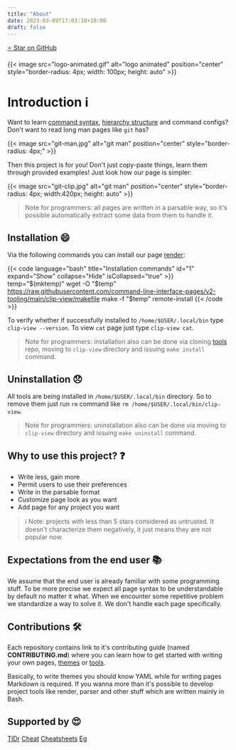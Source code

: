 ```yaml
---
title: "About"
date: 2023-03-09T17:03:18+10:00
draft: false
---
```


[:star: Star on GitHub](https://github.com/command-line-interface-pages/cli-pages)

{{< image src="logo-animated.gif" alt="logo animated" position="center"
    style="border-radius: 4px; width: 100px; height: auto" >}}

# Introduction :information_source:

Want to learn [command syntax][cli-pages],
[hierarchy structure][directory-pages]
and command configs? Don't want to read long man pages like `git` has?

{{< image src="git-man.jpg" alt="git man" position="center"
    style="border-radius: 4px;" >}}

Then this project is for you! Don't just copy-paste things, learn them through
provided examples! Just look how our page is simpler:

{{< image src="git-clip.jpg" alt="git man" position="center"
    style="border-radius: 4px; width:420px; height: auto" >}}

> Note for programmers: all pages are written in a parsable way, so it's possible
> automatically extract some data from them to handle it.

## Installation :smile:

Via the following commands you can install our page
[render][render]:

{{< code language="bash" title="Installation commands" id="1" expand="Show"
    collapse="Hide" isCollapsed="true" >}}
temp="$(mktemp)"
wget -O "$temp" https://raw.githubusercontent.com/command-line-interface-pages/v2-tooling/main/clip-view/makefile
make -f "$temp" remote-install
{{< /code >}}

To verify whether if successfully installed to `/home/$USER/.local/bin` type
`clip-view --version`. To view `cat` page just type `clip-view cat`.

> Note for programmers: installation also can be done via cloning
> [tools][tools] repo, moving to `clip-view` directory and issuing
> `make install` command.

## Uninstallation :disappointed:

All tools are being installed in `/home/$USER/.local/bin` directory. So to remove
them just run `rm` command like `rm /home/$USER/.local/bin/clip-view`.

> Note for programmers: uninstallation also can be done via moving to
> `clip-view` directory and issuing `make uninstall` command.

## Why to use this project? :question:

- Write less, gain more
- Permit users to use their preferences
- Write in the parsable format
- Customize page look as you want
- Add page for any project you want

> :information_source: Note: projects with less than 5 stars considered as
> untrusted. It doesn't characterize them negatively, it just means
> they are not popular now.

## Expectations from the end user :books:

We assume that the end user is already familiar with some programming stuff. To
be more precise we expect all page syntax to be understandable by default no
matter it what. When we encounter some repetitive problem we standardize a way
to solve it. We don't handle each page specifically.

## Contributions :hammer_and_wrench:

Each repository contains link to it's contributing guide (named **CONTRIBUTING.md**)
where you can learn how to get started with writing your own pages,
[themes][themes]
or [tools][tools].

Basically, to write themes you should know YAML while for writing pages
Markdown is required. If you wanna more than it's possible to develop project
tools like render, parser and other stuff which are written mainly in Bash.

## Supported by :heart_eyes:

[TlDr](https://github.com/tldr-pages/tldr/pull/9845)
[Cheat](https://github.com/cheat/cheatsheets/pull/226)
[Cheatsheets](https://github.com/rstacruz/cheatsheets/pull/1953)
[Eg](https://github.com/srsudar/eg/pull/97)

[cli-pages]: https://github.com/command-line-interface-pages/cli-pages
[directory-pages]: https://github.com/command-line-interface-pages/directory-pages
[render]: https://github.com/command-line-interface-pages/v2-tooling/tree/main/clip-view
[themes]: https://github.com/command-line-interface-pages/themes
[tools]: https://github.com/command-line-interface-pages/v2-tooling

